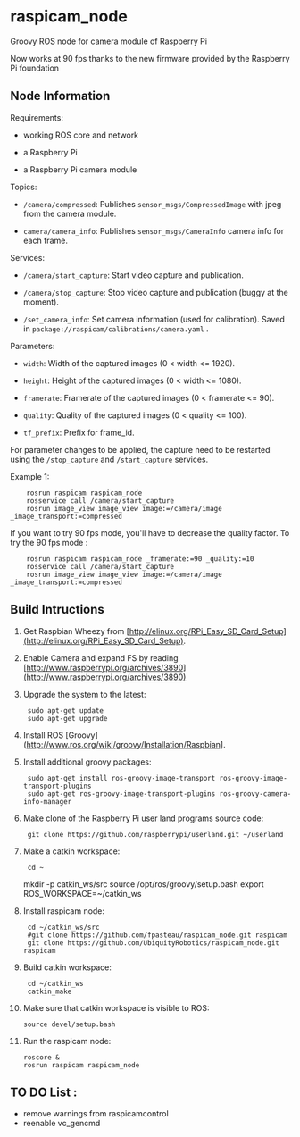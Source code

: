 # raspicam_node

Groovy ROS node for camera module of Raspberry Pi

Now works at 90 fps thanks to the new firmware provided by the Raspberry Pi foundation

## Node Information

Requirements:

* working ROS core and network

* a Raspberry Pi

* a Raspberry Pi camera module

Topics:

* `/camera/compressed`:
  Publishes `sensor_msgs/CompressedImage` with jpeg from the camera module.

* `camera/camera_info`:
  Publishes `sensor_msgs/CameraInfo` camera info for each frame.

Services:

* `/camera/start_capture`:
  Start video capture and publication.

* `/camera/stop_capture`:
  Stop video capture and publication (buggy at the moment).

* `/set_camera_info`:
  Set camera information (used for calibration).
  Saved in `package://raspicam/calibrations/camera.yaml` .

Parameters:

* `width`: Width of the captured images (0 < width <= 1920).

* `height`: Height of the captured images (0 < width <= 1080).

* `framerate`: Framerate of the captured images (0 < framerate <= 90).

* `quality`: Quality of the captured images (0 < quality <= 100).

* `tf_prefix`: Prefix for frame_id.

For parameter changes to be applied, the capture need to be restarted
using the `/stop_capture` and `/start_capture` services.

Example 1:

        rosrun raspicam raspicam_node
        rosservice call /camera/start_capture
        rosrun image_view image_view image:=/camera/image _image_transport:=compressed

If you want to try 90 fps mode, you'll have to decrease the quality factor.
To try the 90 fps mode :

        rosrun raspicam raspicam_node _framerate:=90 _quality:=10
        rosservice call /camera/start_capture
        rosrun image_view image_view image:=/camera/image _image_transport:=compressed

## Build Intructions

1. Get Raspbian Wheezy from
   [http://elinux.org/RPi_Easy_SD_Card_Setup](http://elinux.org/RPi_Easy_SD_Card_Setup).

2. Enable Camera and expand FS by reading
   [http://www.raspberrypi.org/archives/3890](http://www.raspberrypi.org/archives/3890)

3. Upgrade the system to the latest:

        sudo apt-get update
        sudo apt-get upgrade

4. Install ROS
   [Groovy](http://www.ros.org/wiki/groovy/Installation/Raspbian].

5. Install additional groovy packages:

        sudo apt-get install ros-groovy-image-transport ros-groovy-image-transport-plugins
        sudo apt-get ros-groovy-image-transport-plugins ros-groovy-camera-info-manager

6. Make clone of the Raspberry Pi user land programs source code:

        git clone https://github.com/raspberrypi/userland.git ~/userland

7. Make a catkin workspace:

        cd ~
	mkdir -p catkin_ws/src
        source /opt/ros/groovy/setup.bash
        export ROS_WORKSPACE=~/catkin_ws

8. Install raspicam node:

        cd ~/catkin_ws/src
        #git clone https://github.com/fpasteau/raspicam_node.git raspicam
        git clone https://github.com/UbiquityRobotics/raspicam_node.git raspicam

9. Build catkin workspace:

        cd ~/catkin_ws
        catkin_make

10. Make sure that catkin workspace is visible to ROS:

        source devel/setup.bash

11. Run the raspicam node:

        roscore &
        rosrun raspicam raspicam_node

## TO DO List :

* remove warnings from raspicamcontrol
* reenable vc_gencmd
